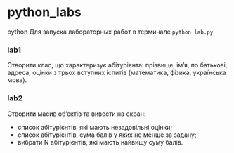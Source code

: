# python_labs
python Для запуска лабораторных работ в терминале `python lab.py` 
### lab1
Створити клас, що характеризує абітурієнта: прізвище, ім’я, по батькові, адреса, оцінки з трьох вступних іспитів (математика, фізика, українська мова).
### lab2
Створити масив об’єктів та вивести на екран:
* список абітурієнтів, які мають незадовільні оцінки;
* список абітурієнтів, сума балів у яких не менше за задану;
* вибрати N абітурієнтів, які мають найвищу суму балів.

